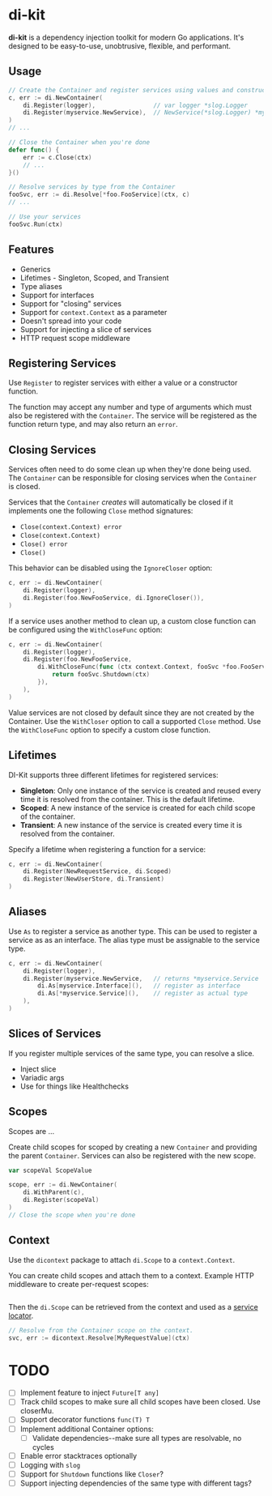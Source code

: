 di-kit
======

**di-kit** is a dependency injection toolkit for modern Go applications.
It's designed to be easy-to-use, unobtrusive, flexible, and performant.

## Usage

```go
// Create the Container and register services using values and constructor functions.
c, err := di.NewContainer(
    di.Register(logger),				// var logger *slog.Logger
    di.Register(myservice.NewService),	// NewService(*slog.Logger) *myservice.Service
)
// ...

// Close the Container when you're done
defer func() {
	err := c.Close(ctx)
	// ...
}()

// Resolve services by type from the Container
fooSvc, err := di.Resolve[*foo.FooService](ctx, c)
// ...

// Use your services
fooSvc.Run(ctx)
```

## Features

- Generics
- Lifetimes - Singleton, Scoped, and Transient
- Type aliases
- Support for interfaces
- Support for "closing" services
- Support for `context.Context` as a parameter
- Doesn't spread into your code
- Support for injecting a slice of services
- HTTP request scope middleware

## Registering Services

Use `Register` to register services with either a value or a constructor function.

The function may accept any number and type of arguments which must also be registered with the `Container`. The service will be registered as the function return type, and may also return an `error`.

## Closing Services

Services often need to do some clean up when they're done being used.
The `Container` can be responsible for closing services when the `Container` is closed.

Services that the `Container` *creates* will automatically be closed if it implements one the following `Close` method signatures:

- `Close(context.Context) error`
- `Close(context.Context)`
- `Close() error`
- `Close()`

This behavior can be disabled using the `IgnoreCloser` option:

```go
c, err := di.NewContainer(
    di.Register(logger),
    di.Register(foo.NewFooService, di.IgnoreCloser()),
)
```

If a service uses another method to clean up, a custom close function can be configured using the `WithCloseFunc` option:

``` go
c, err := di.NewContainer(
    di.Register(logger),
    di.Register(foo.NewFooService,
        di.WithCloseFunc(func (ctx context.Context, fooSvc *foo.FooService) error {
            return fooSvc.Shutdown(ctx)
        }),
    ),
)
```

Value services are not closed by default since they are not created by the Container. Use the `WithCloser` option to call a supported `Close` method. Use the `WithCloseFunc` option to specify a custom close function. 

## Lifetimes

DI-Kit supports three different lifetimes for registered services:

- **Singleton**: Only one instance of the service is created and reused every time it is resolved from the container. This is the default lifetime.
- **Scoped**: A new instance of the service is created for each child scope of the container.
- **Transient**: A new instance of the service is created every time it is resolved from the container.

Specify a lifetime when registering a function for a service:

```go
c, err := di.NewContainer(
	di.Register(NewRequestService, di.Scoped)
    di.Register(NewUserStore, di.Transient)
)
```

## Aliases

Use `As` to register a service as another type. This can be used to register a service as as an interface. The alias type must be assignable to the service type.

```go
c, err := di.NewContainer(
	di.Register(logger),
	di.Register(myservice.NewService,	// returns *myservice.Service
		di.As[myservice.Interface](),	// register as interface
		di.As[*myservice.Service](),	// register as actual type
	),
)
```

## Slices of Services

If you register multiple services of the same type, you can resolve a slice.

- Inject slice
- Variadic args
- Use for things like Healthchecks

## Scopes

Scopes are ...

Create child scopes for scoped by creating a new `Container` and providing the parent `Container`. Services can also be registered with the new scope.

```go
var scopeVal ScopeValue

scope, err := di.NewContainer(
    di.WithParent(c),
    di.Register(scopeVal)
)
// Close the scope when you're done
```

## Context

Use the `dicontext` package to attach `di.Scope` to a `context.Context`.

You can create child scopes and attach them to a context. Example HTTP middleware to create per-request scopes:

```go

```

Then the `di.Scope` can be retrieved from the context and used as a [service locator](https://en.wikipedia.org/wiki/Service_locator_pattern).

```go
// Resolve from the Container scope on the context.
svc, err := dicontext.Resolve[MyRequestValue](ctx)
```

# TODO

- [ ] Implement feature to inject `Future[T any]`
- [ ] Track child scopes to make sure all child scopes have been closed. Use closerMu.
- [ ] Support decorator functions `func(T) T`
- [ ] Implement additional Container options:
	- [ ] Validate dependencies--make sure all types are resolvable, no cycles
- [ ] Enable error stacktraces optionally
- [ ] Logging with `slog`
- [ ] Support for `Shutdown` functions like `Closer`?
- [ ] Support injecting dependencies of the same type with different tags?
